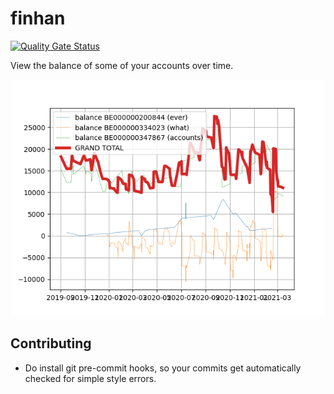 # finhan

[![Quality Gate Status](https://sonarcloud.io/api/project_badges/measure?project=xtofl_finhan&metric=alert_status)](https://sonarcloud.io/dashboard?id=xtofl_finhan)

View the balance of some of your accounts over time.

![demo-data](demo-data/grand-total.png)

## Contributing

* Do install git pre-commit hooks, so your commits get automatically
  checked for simple style errors.

